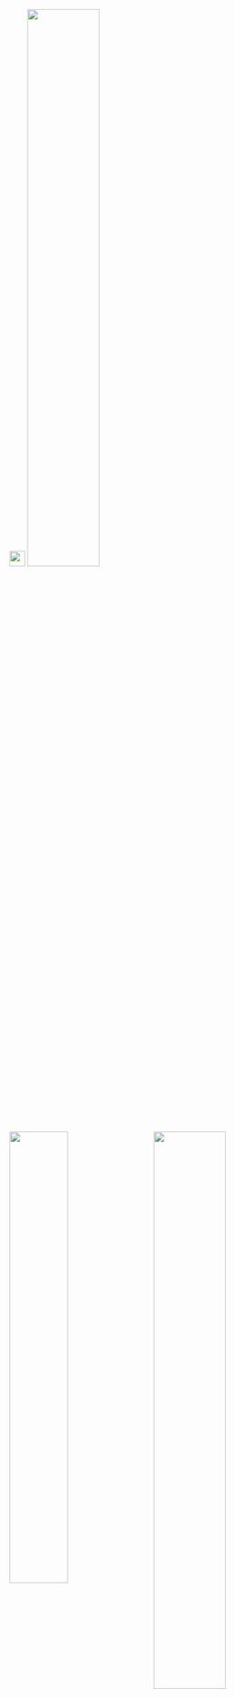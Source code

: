  <img src="https://user-images.githubusercontent.com/5679180/79618120-0daffb80-80be-11ea-819e-d2b0fa904d07.gif" width="27px">  <img width="50%" src= "https://readme-typing-svg.demolab.com?font=Fira+Code&pause=1000&color=FFFFFF&background=FF6AAA00&vCenter=false&multiline=true&width=435&height=30&lines=evelynno !">
 


<img width="50%" align="right" src="https://count.getloli.com/get/@:ravzasanchez?theme=rule34">

<img align="left" width="45%" src="https://github-readme-stats.vercel.app/api?username=evely1nn&show_icons=true&theme=react&hide_border=true&bg_color=0D1117">




  

